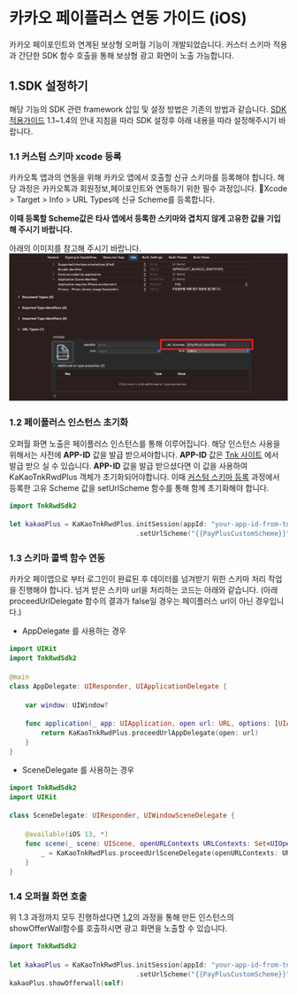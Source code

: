 # 카카오 페이플러스 연동 가이드 (iOS)

카카오 페이포인트와 연계된 보상형 오퍼월 기능이 개발되었습니다. 커스터 스키마 적용과 간단한 SDK 함수 호출을 통해 보상형 광고 화면이 노출 가능합니다.

## 1.SDK 설정하기

해당 기능의 SDK 관련 framework 삽입 및 설정 방법은 기존의 방법과 같습니다. [SDK 적용가이드](https://github.com/tnkfactory/ios-sdk-rwd2/blob/main/iOS_Guide.md) 1.1~1.4의 안내 지침을 따라 SDK 설정후 아래 내용을 따라 설정해주시기 바랍니다.

### 1.1 커스텀 스키마 xcode 등록

카카오톡 앱과의 연동을 위해 카카오 앱에서 호출할 신규 스키마를 등록해야 합니다. 해당 과정은 카카오톡과 회원정보,페이포인트와 연동하기 위한 필수 과정입니다.
Xcode > Target > Info > URL Types에 신규 Scheme를 등록합니다.

**이때 등록할 Scheme값은 타사 앱에서 등록한 스키마와 겹치지 않게 고유한 값을 기입해 주시기 바랍니다.**

아래의 이미지를 참고해 주시기 바랍니다.
![change scheme](./img/payplus_set_scheme.png)

### 1.2 페이플러스 인스턴스 초기화

오퍼월 화면 노출은 페이플러스 인스턴스를 통해 이루어집니다. 해당 인스턴스 사용을 위해서는 사전에 **APP-ID** 값을 발급 받으셔야합니다.  **APP-ID** 값은 [Tnk 사이트](https://tnkfactory.com) 에서 발급 받으 실 수 있습니다. **APP-ID** 값을 발급 받으셨다면 이 값을 사용하여 KaKaoTnkRwdPlus 객체가 초기화되어야합니다. 이때 [커스텀 스키마 등록](#11-커스텀-스키마-xcode-등록) 과정에서 등록한 고유 Scheme 값을 setUrlScheme 함수를 통해 함께 초기화해야 합니다.

```swift
import TnkRwdSdk2

let kakaoPlus = KaKaoTnkRwdPlus.initSession(appId: "your-app-id-from-tnk-site")
                                .setUrlScheme("{{PayPlusCustomScheme}}")
```

### 1.3 스키마 콜백 함수 연동

카카오 페이앱으로 부터 로그인이 완료된 후 데이터를 넘겨받기 위한 스키마 처리 작업을 진행해야 합니다. 넘겨 받은 스키마 url을 처리하는 코드는 아래와 같습니다.
(아래 proceedUrlDelegate 함수의 결과가 false일 경우는 페이플러스 url이 아닌 경우입니다.)

* AppDelegate 를 사용하는 경우
  
```swift
import UIKit
import TnkRwdSdk2

@main
class AppDelegate: UIResponder, UIApplicationDelegate {

    var window: UIWindow?

    func application(_ app: UIApplication, open url: URL, options: [UIApplication.OpenURLOptionsKey : Any] = [:]) -> Bool {
        return KaKaoTnkRwdPlus.proceedUrlAppDelegate(open: url)
    }
}
```
* SceneDelegate 를 사용하는 경우

```swift
import TnkRwdSdk2
import UIKit

class SceneDelegate: UIResponder, UIWindowSceneDelegate {

    @available(iOS 13, *)
    func scene(_ scene: UIScene, openURLContexts URLContexts: Set<UIOpenURLContext>) {
        _ = KaKaoTnkRwdPlus.proceedUrlSceneDelegate(openURLContexts: URLContexts)
    }
}
```  

### 1.4 오퍼월 화면 호출

위 1.3 과정까지 모두 진행하셨다면 [1.2](#12-페이플러스-인스턴스-초기화)의 과정을 통해 만든 인스턴스의 showOfferWall함수를 호출하시면 광고 화면을 노출할 수 있습니다.

```swift
import TnkRwdSdk2

let kakaoPlus = KaKaoTnkRwdPlus.initSession(appId: "your-app-id-from-tnk-site")
                                .setUrlScheme("{{PayPlusCustomScheme}}")
kakaoPlus.showOfferwall(self)

```
